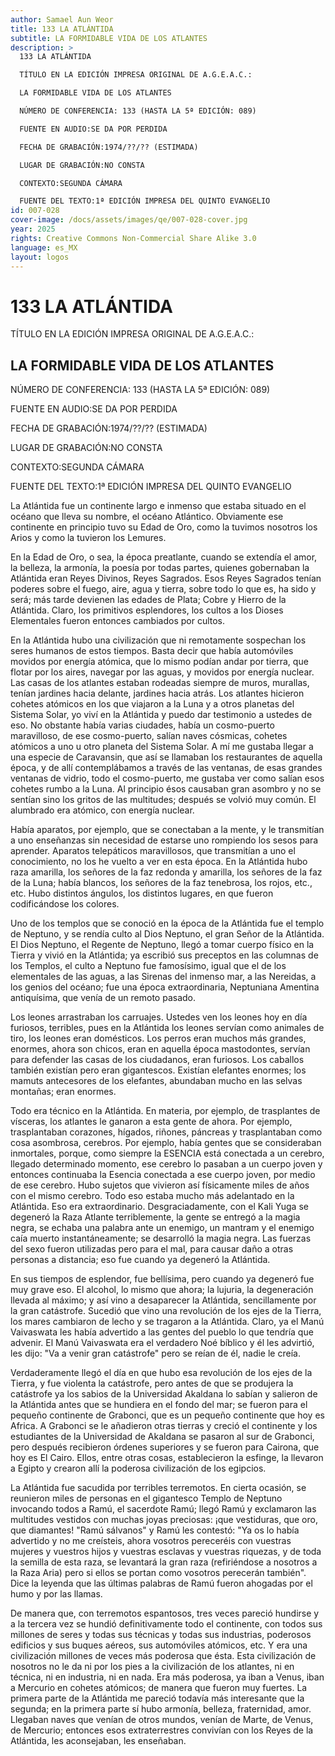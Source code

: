 ```yaml
---
author: Samael Aun Weor
title: 133 LA ATLÁNTIDA
subtitle: LA FORMIDABLE VIDA DE LOS ATLANTES
description: >
  133 LA ATLÁNTIDA

  TÍTULO EN LA EDICIÓN IMPRESA ORIGINAL DE A.G.E.A.C.:

  LA FORMIDABLE VIDA DE LOS ATLANTES

  NÚMERO DE CONFERENCIA: 133 (HASTA LA 5ª EDICIÓN: 089)

  FUENTE EN AUDIO:SE DA POR PERDIDA

  FECHA DE GRABACIÓN:1974/??/?? (ESTIMADA)

  LUGAR DE GRABACIÓN:NO CONSTA

  CONTEXTO:SEGUNDA CÁMARA

  FUENTE DEL TEXTO:1ª EDICIÓN IMPRESA DEL QUINTO EVANGELIO
id: 007-028
cover-image: /docs/assets/images/qe/007-028-cover.jpg
year: 2025
rights: Creative Commons Non-Commercial Share Alike 3.0
language: es_MX
layout: logos
---
```

# 133 LA ATLÁNTIDA

TÍTULO EN LA EDICIÓN IMPRESA ORIGINAL DE A.G.E.A.C.:

## LA FORMIDABLE VIDA DE LOS ATLANTES

NÚMERO DE CONFERENCIA: 133 (HASTA LA 5ª EDICIÓN: 089)

FUENTE EN AUDIO:SE DA POR PERDIDA

FECHA DE GRABACIÓN:1974/??/?? (ESTIMADA)

LUGAR DE GRABACIÓN:NO CONSTA

CONTEXTO:SEGUNDA CÁMARA

FUENTE DEL TEXTO:1ª EDICIÓN IMPRESA DEL QUINTO EVANGELIO

La Atlántida fue un continente largo e inmenso que estaba situado en el océano que lleva su nombre, el océano Atlántico. Obviamente ese continente en principio tuvo su Edad de Oro, como la tuvimos nosotros los Arios y como la tuvieron los Lemures.

En la Edad de Oro, o sea, la época preatlante, cuando se extendía el amor, la belleza, la armonía, la poesía por todas partes, quienes gobernaban la Atlántida eran Reyes Divinos, Reyes Sagrados. Esos Reyes Sagrados tenían poderes sobre el fuego, aire, agua y tierra, sobre todo lo que es, ha sido y será; más tarde devienen las edades de Plata; Cobre y Hierro de la Atlántida. Claro, los primitivos esplendores, los cultos a los Dioses Elementales fueron entonces cambiados por cultos.

En la Atlántida hubo una civilización que ni remotamente sospechan los seres humanos de estos tiempos. Basta decir que había automóviles movidos por energía atómica, que lo mismo podían andar por tierra, que flotar por los aires, navegar por las aguas, y movidos por energía nuclear. Las casas de los atlantes estaban rodeadas siempre de muros, murallas, tenían jardines hacia delante, jardines hacia atrás. Los atlantes hicieron cohetes atómicos en los que viajaron a la Luna y a otros planetas del Sistema Solar, yo viví en la Atlántida y puedo dar testimonio a ustedes de eso. No obstante había varias ciudades, había un cosmo-puerto maravilloso, de ese cosmo-puerto, salían naves cósmicas, cohetes atómicos a uno u otro planeta del Sistema Solar. A mí me gustaba llegar a una especie de Caravansin, que así se llamaban los restaurantes de aquella época, y de allí contemplábamos a través de las ventanas, de esas grandes ventanas de vidrio, todo el cosmo-puerto, me gustaba ver como salían esos cohetes rumbo a la Luna. Al principio ésos causaban gran asombro y no se sentían sino los gritos de las multitudes; después se volvió muy común. El alumbrado era atómico, con energía nuclear.

Había aparatos, por ejemplo, que se conectaban a la mente, y le transmitían a uno enseñanzas sin necesidad de estarse uno rompiendo los sesos para aprender. Aparatos telepáticos maravillosos, que transmitían a uno el conocimiento, no los he vuelto a ver en esta época. En la Atlántida hubo raza amarilla, los señores de la faz redonda y amarilla, los señores de la faz de la Luna; había blancos, los señores de la faz tenebrosa, los rojos, etc., etc. Hubo distintos ángulos, los distintos lugares, en que fueron codificándose los colores.

Uno de los templos que se conoció en la época de la Atlántida fue el templo de Neptuno, y se rendía culto al Dios Neptuno, el gran Señor de la Atlántida. El Dios Neptuno, el Regente de Neptuno, llegó a tomar cuerpo físico en la Tierra y vivió en la Atlántida; ya escribió sus preceptos en las columnas de los Templos, el culto a Neptuno fue famosísimo, igual que el de los elementales de las aguas, a las Sirenas del inmenso mar, a las Nereidas, a los genios del océano; fue una época extraordinaria, Neptuniana Amentina antiquísima, que venía de un remoto pasado.

Los leones arrastraban los carruajes. Ustedes ven los leones hoy en día furiosos, terribles, pues en la Atlántida los leones servían como animales de tiro, los leones eran domésticos. Los perros eran muchos más grandes, enormes, ahora son chicos, eran en aquella época mastodontes, servían para defender las casas de los ciudadanos, eran furiosos. Los caballos también existían pero eran gigantescos. Existían elefantes enormes; los mamuts antecesores de los elefantes, abundaban mucho en las selvas montañas; eran enormes.

Todo era técnico en la Atlántida. En materia, por ejemplo, de trasplantes de vísceras, los atlantes le ganaron a esta gente de ahora. Por ejemplo, trasplantaban corazones, hígados, riñones, páncreas y trasplantaban como cosa asombrosa, cerebros. Por ejemplo, había gentes que se consideraban inmortales, porque, como siempre la ESENCIA está conectada a un cerebro, llegado determinado momento, ese cerebro lo pasaban a un cuerpo joven y entonces continuaba la Esencia conectada a ese cuerpo joven, por medio de ese cerebro. Hubo sujetos que vivieron así físicamente miles de años con el mismo cerebro. Todo eso estaba mucho más adelantado en la Atlántida. Eso era extraordinario. Desgraciadamente, con el Kali Yuga se degeneró la Raza Atlante terriblemente, la gente se entregó a la magia negra, se echaba una palabra ante un enemigo, un mantram y el enemigo caía muerto instantáneamente; se desarrolló la magia negra. Las fuerzas del sexo fueron utilizadas pero para el mal, para causar daño a otras personas a distancia; eso fue cuando ya degeneró la Atlántida.

En sus tiempos de esplendor, fue bellísima, pero cuando ya degeneró fue muy grave eso. El alcohol, lo mismo que ahora; la lujuria, la degeneración llevada al máximo; y así vino a desaparecer la Atlántida, sencillamente por la gran catástrofe. Sucedió que vino una revolución de los ejes de la Tierra, los mares cambiaron de lecho y se tragaron a la Atlántida. Claro, ya el Manú Vaivaswata les había advertido a las gentes del pueblo lo que tendría que advenir. El Manú Vaivaswata era el verdadero Noé bíblico y él les advirtió, les dijo: "Va a venir gran catástrofe" pero se reían de él, nadie le creía.

Verdaderamente llegó el día en que hubo esa revolución de los ejes de la Tierra, y fue violenta la catástrofe, pero antes de que se produjera la catástrofe ya los sabios de la Universidad Akaldana lo sabían y salieron de la Atlántida antes que se hundiera en el fondo del mar; se fueron para el pequeño continente de Grabonci, que es un pequeño continente que hoy es Africa. A Grabonci se le añadieron otras tierras y creció el continente y los estudiantes de la Universidad de Akaldana se pasaron al sur de Grabonci, pero después recibieron órdenes superiores y se fueron para Cairona, que hoy es El Cairo. Ellos, entre otras cosas, establecieron la esfinge, la llevaron a Egipto y crearon allí la poderosa civilización de los egipcios.

La Atlántida fue sacudida por terribles terremotos. En cierta ocasión, se reunieron miles de personas en el gigantesco Templo de Neptuno invocando todos a Ramú, el sacerdote Ramú; llegó Ramú y exclamaron las multitudes vestidos con muchas joyas preciosas: ¡que vestiduras, que oro, que diamantes! "Ramú sálvanos" y Ramú les contestó: "Ya os lo había advertido y no me creísteis, ahora vosotros pereceréis con vuestras mujeres y vuestros hijos y vuestras esclavas y vuestras riquezas, y de toda la semilla de esta raza, se levantará la gran raza (refiriéndose a nosotros a la Raza Aria) pero si ellos se portan como vosotros perecerán también". Dice la leyenda que las últimas palabras de Ramú fueron ahogadas por el humo y por las llamas.

De manera que, con terremotos espantosos, tres veces pareció hundirse y a la tercera vez se hundió definitivamente todo el continente, con todos sus millones de seres y todas sus técnicas y todas sus industrias, poderosos edificios y sus buques aéreos, sus automóviles atómicos, etc. Y era una civilización millones de veces más poderosa que ésta. Esta civilización de nosotros no le da ni por los pies a la civilización de los atlantes, ni en técnica, ni en industria, ni en nada. Era más poderosa, ya iban a Venus, iban a Mercurio en cohetes atómicos; de manera que fueron muy fuertes. La primera parte de la Atlántida me pareció todavía más interesante que la segunda; en la primera parte sí hubo armonía, belleza, fraternidad, amor. Llegaban naves que venían de otros mundos, venían de Marte, de Venus, de Mercurio; entonces esos extraterrestres convivían con los Reyes de la Atlántida, les aconsejaban, les enseñaban.

